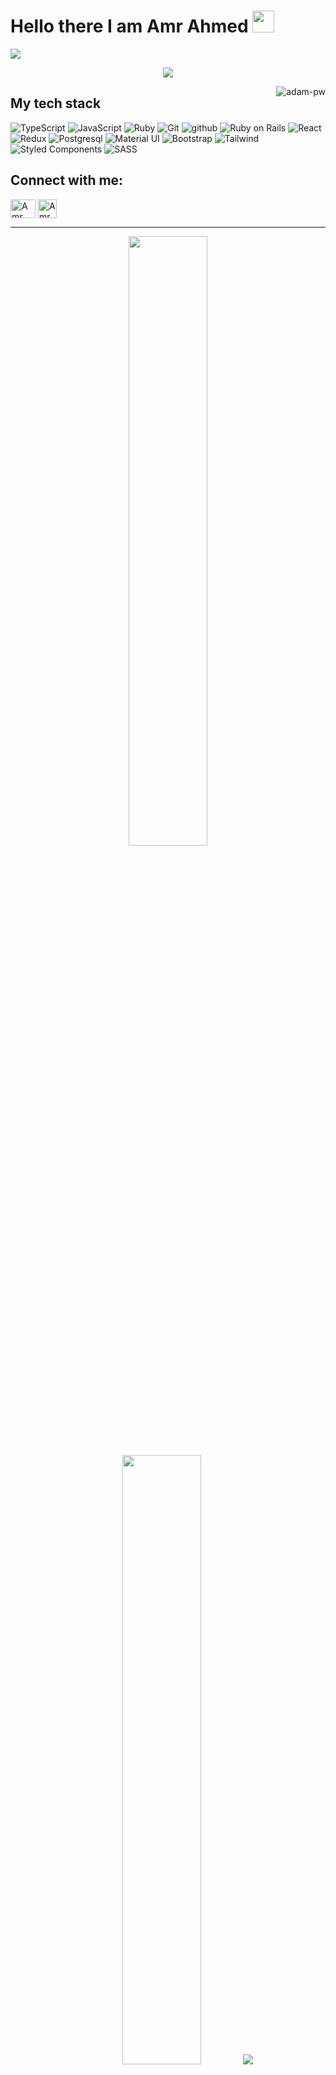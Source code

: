 # Hello there I am Amr Ahmed <img src="https://media.giphy.com/media/hvRJCLFzcasrR4ia7z/giphy.gif" width="35">

![](https://raw.githubusercontent.com/halfrost/halfrost/master/icons/header_.png)

<p align="center">
  <a href="https://github.com/DenverCoder1/readme-typing-svg"><img src="https://readme-typing-svg.herokuapp.com?lines=;Computer+Engineer;Full+Stack+Developer;Front-End+Developer;DS%20|%20Algorithms%20|%20OOP%20;With+Passion%20learning%20new%20things&center=true&width=500&height=50"></a>
</p>

<p><img align="right" src="https://raw.githubusercontent.com/Adam-pw/Adam-pw/main/animation_500_kxa883sd.gif" alt="adam-pw" /></p>

## My tech stack

<p align="left">

  <a> 
    <img alt="TypeScript" src="https://img.shields.io/badge/-TypeScript-blue?style=for-the-badge&logo=Typescript&logoColor=black">
  </a> 
  <a> 
     <img alt="JavaScript" src="https://img.shields.io/badge/JavaScript%20-%23F7DF1E.svg?style=for-the-badge&logo=javascript&logoColor=black">
   </a>
    <a> 
     <img alt="Ruby" src="https://img.shields.io/badge/ruby-%23CC342D.svg?style=for-the-badge&logo=ruby&logoColor=white">
   </a>
  <a>
    <img alt="Git" src="https://img.shields.io/badge/-git-red?style=for-the-badge&logo=git&logoColor=white"/>
  </a>
  <a> 
    <img alt="github" src="https://img.shields.io/badge/-GitHub-black?style=for-the-badge&logo=github&logoColor=white">
  </a>
  <a> 
    <img alt="Ruby on Rails" src="https://img.shields.io/badge/rails-%23CC0000.svg?style=for-the-badge&logo=ruby-on-rails&logoColor=white">
  </a> 
  <a> 
    <img alt="React" src="https://img.shields.io/badge/react-%2320232a.svg?style=for-the-badge&logo=react&logoColor=%2361DAFB">
  </a>
  <a>
    <img alt="Redux" src="https://img.shields.io/badge/redux-%23593d88.svg?style=for-the-badge&logo=redux&logoColor=white">
  </a>
  <a>
    <img alt="Postgresql" src="https://img.shields.io/badge/postgres-%23316192.svg?style=for-the-badge&logo=postgresql&logoColor=white"/>
  </a>
  <a>
    <img alt="Material UI" src="https://img.shields.io/badge/MUI-%230081CB.svg?style=for-the-badge&logo=mui&logoColor=white">
  </a>
  <a> 
    <img alt="Bootstrap" src="https://img.shields.io/badge/bootstrap-%23563D7C.svg?style=for-the-badge&logo=bootstrap&logoColor=white">
  </a> 
  <a> 
    <img alt="Tailwind" src="https://img.shields.io/badge/tailwindcss-%2338B2AC.svg?style=for-the-badge&logo=tailwind-css&logoColor=white">
  </a> 
  <a>
    <img alt="Styled Components" src="https://img.shields.io/badge/styled--components-DB7093?style=for-the-badge&logo=styled-components&logoColor=white"/>
  </a>
  <a>
    <img alt="SASS" src="https://img.shields.io/badge/SASS-hotpink.svg?style=for-the-badge&logo=SASS&logoColor=white"/>
  </a>
</p>

## Connect with me:

<p align="left">
  <a href="https://www.linkedin.com/in/amr-abdelrehim-ahmed/" target="blank"><img align="center"
      src="https://raw.githubusercontent.com/rahuldkjain/github-profile-readme-generator/master/src/images/icons/Social/linked-in-alt.svg"
      alt="Amr Ahmed" height="30" width="40" /></a>
  <a href="https://www.upwork.com/freelancers/~010b1d8c6e7574bac6" target="blank"><img align="center"
      src="https://upload.wikimedia.org/wikipedia/commons/d/d2/Upwork-logo.svg"
      alt="Amr Ahmed" height="30" width="auto" /></a>
</p>

---

<p align="center">
  <img height="50%" width="auto" src ="https://github-readme-stats.vercel.app/api?username=amrhub&show_icons=true&count_private=true&theme=darcula&hide_border=true,contribs&bg_color=00000000">
  <img height="50%" width="auto" src ="https://github-readme-stats.vercel.app/api/top-langs/?username=amrhub&layout=compact&hide_border=true&theme=darcula&bg_color=00000000&langs_count=6&hide=jupyter%20notebook,tex,css,php">
  <img src ="https://github-readme-streak-stats.herokuapp.com?user=amrhub&theme=darcula&hide_border=true&background=FFFFFF00">
  <br>
  <br>
 </p>
